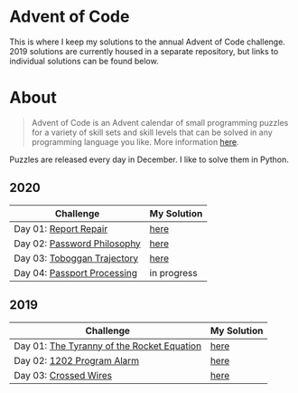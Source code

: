 # Advent of Code
This is where I keep my solutions to the annual Advent of Code challenge. 2019 solutions are currently housed in a separate repository, but links to individual solutions can be found below.

# About

> Advent of Code is an Advent calendar of small programming puzzles for a variety of skill sets and skill levels that can be solved in any programming language you like. More information [here](https://adventofcode.com/2020/about).

Puzzles are released every day in December. I like to solve them in Python.

## 2020

**Challenge** | **My Solution**
------------- | ---------------
Day 01: [Report Repair](https://adventofcode.com/2020/day/1) | [here](https://github.com/monikered/advent-of-code/blob/main/2020/AOC2020_1.py)
Day 02: [Password Philosophy](https://adventofcode.com/2020/day/2) | [here](https://github.com/monikered/advent-of-code/blob/main/2020/AOC2020_2.py)
Day 03: [Toboggan Trajectory](https://adventofcode.com/2020/day/3) | [here](https://github.com/monikered/advent-of-code/blob/main/2020/AOC2020_3.py)
Day 04: [Passport Processing](https://adventofcode.com/2020/day/4) | in progress

## 2019

**Challenge** | **My Solution**
------------- | ---------------
Day 01: [The Tyranny of the Rocket Equation](https://adventofcode.com/2019/day/1) | [here](https://github.com/monikered/aoc2019/tree/master/Day%201)
Day 02: [1202 Program Alarm](https://adventofcode.com/2019/day/2) | [here](https://github.com/monikered/aoc2019/tree/master/Day%202)
Day 03: [Crossed Wires](https://adventofcode.com/2019/day/3) | [here](https://github.com/monikered/aoc2019/tree/master/Day%203)
